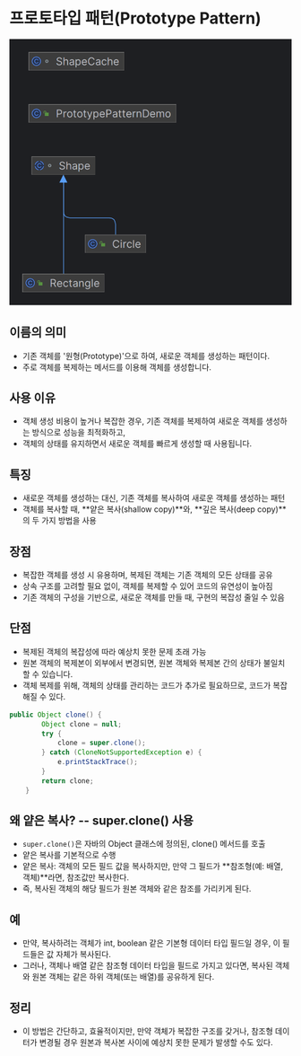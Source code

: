 # 프로토타입 패턴(Prototype Pattern)
![img.png](img.png)
## 이름의 의미
- 기존 객체를 '원형(Prototype)'으로 하여, 새로운 객체를 생성하는 패턴이다. 
- 주로 객체를 복제하는 메서드를 이용해 객체를 생성합니다.

## 사용 이유
- 객체 생성 비용이 높거나 복잡한 경우, 기존 객체를 복제하여 새로운 객체를 생성하는 방식으로 성능을 최적화하고, 
- 객체의 상태를 유지하면서 새로운 객체를 빠르게 생성할 때 사용됩니다.

## 특징
- 새로운 객체를 생성하는 대신, 기존 객체를 복사하여 새로운 객체를 생성하는 패턴
- 객체를 복사할 때, **얕은 복사(shallow copy)**와, **깊은 복사(deep copy)**의 두 가지 방법을 사용

## 장점
- 복잡한 객체를 생성 시 유용하며, 복제된 객체는 기존 객체의 모든 상태를 공유
- 상속 구조를 고려할 필요 없이, 객체를 복제할 수 있어 코드의 유연성이 높아짐
- 기존 객체의 구성을 기반으로, 새로운 객체를 만들 때, 구현의 복잡성 줄일 수 있음

## 단점
- 복제된 객체의 복잡성에 따라 예상치 못한 문제 초래 가능
- 원본 객체의 복제본이 외부에서 변경되면, 원본 객체와 복제본 간의 상태가 불일치할 수 있습니다.
- 객체 복제를 위해, 객체의 상태를 관리하는 코드가 추가로 필요하므로, 코드가 복잡해질 수 있다.

```java
public Object clone() {
        Object clone = null;
        try {
            clone = super.clone();
        } catch (CloneNotSupportedException e) {
            e.printStackTrace();
        }
        return clone;
    }
```
## 왜 얕은 복사? -- super.clone() 사용
- `super.clone()`은 자바의 Object 클래스에 정의된, clone() 메서드를 호출
- 얕은 복사를 기본적으로 수행
- 얕은 복사: 객체의 모든 필드 값을 복사하지만, 만약 그 필드가 **참조형(예: 배열, 객체)**라면, 참조값만 복사한다.
- 즉, 복사된 객체의 해당 필드가 원본 객체와 같은 참조를 가리키게 된다.

## 예
- 만약, 복사하려는 객체가 int, boolean 같은 기본형 데이터 타입 필드일 경우, 이 필드들은 값 자체가 복사된다.
- 그러나, 객체나 배열 같은 참조형 데이터 타입을 필드로 가지고 있다면, 복사된 객체와 원본 객체는 같은 하위 객체(또는 배열)를 공유하게 된다.

## 정리
- 이 방법은 간단하고, 효율적이지만, 만약 객체가 복잡한 구조를 갖거나, 참조형 데이터가 변경될 경우 원본과 복사본 사이에 예상치 못한 문제가 발생할 수도 있다.

